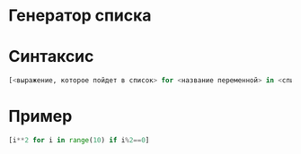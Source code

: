 # Генератор списка

# Синтаксис
```python
[<выражение, которое пойдет в список> for <название переменной> in <список или генератор> if <логическое выражение>]
```

# Пример
```python
[i**2 for i in range(10) if i%2==0]
```
